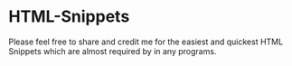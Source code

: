 # HTML-Snippets
Please feel free to share and credit me for the easiest and quickest HTML Snippets which are almost required by in any programs.
